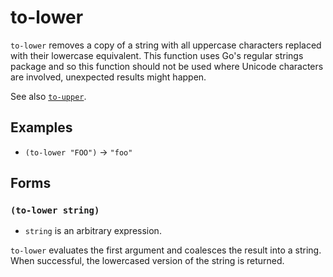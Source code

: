 # to-lower

`to-lower` removes a copy of a string with all uppercase characters replaced
with their lowercase equivalent. This function uses Go's regular strings
package and so this function should not be used where Unicode characters are
involved, unexpected results might happen.

See also [`to-upper`](to-upper.md).

## Examples

* `(to-lower "FOO")` -> `"foo"`

## Forms

### `(to-lower string)`

* `string` is an arbitrary expression.

`to-lower` evaluates the first argument and coalesces the result into a string.
When successful, the lowercased version of the string is returned.
